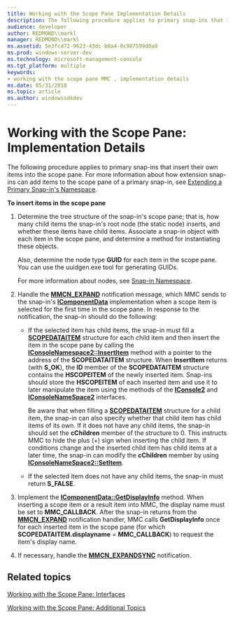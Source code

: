 ```yaml
---
title: Working with the Scope Pane Implementation Details
description: The following procedure applies to primary snap-ins that insert their own items into the scope pane. For more information about how extension snap-ins can add items to the scope pane of a primary snap-in, see Extending a Primary Snap-ins Namespace.
audience: developer
author: REDMOND\\markl
manager: REDMOND\\markl
ms.assetid: 5e3fcd72-9623-43dc-b0a4-0c987599d0a0
ms.prod: windows-server-dev
ms.technology: microsoft-management-console
ms.tgt_platform: multiple
keywords:
- working with the scope pane MMC , implementation details
ms.date: 05/31/2018
ms.topic: article
ms.author: windowssdkdev
---
```


# Working with the Scope Pane: Implementation Details

The following procedure applies to primary snap-ins that insert their own items into the scope pane. For more information about how extension snap-ins can add items to the scope pane of a primary snap-in, see [Extending a Primary Snap-in's Namespace](extending-a-primary-snap-ins-namespace.md).

**To insert items in the scope pane**

1.  Determine the tree structure of the snap-in's scope pane; that is, how many child items the snap-in's root node (the static node) inserts, and whether these items have child items. Associate a snap-in object with each item in the scope pane, and determine a method for instantiating these objects.

    Also, determine the node type **GUID** for each item in the scope pane. You can use the uuidgen.exe tool for generating GUIDs.

    For more information about nodes, see [Snap-in Namespace](snap-in-namespace.md).

2.  Handle the [**MMCN\_EXPAND**](mmcn-expand.md) notification message, which MMC sends to the snap-in's [**IComponentData**](/windows/win32/Mmc/nn-mmc-icomponentdata?branch=master) implementation when a scope item is selected for the first time in the scope pane. In response to the notification, the snap-in should do the following:

    -   If the selected item has child items, the snap-in must fill a [**SCOPEDATAITEM**](/windows/win32/Mmc/ns-mmc-_scopedataitem?branch=master) structure for each child item and then insert the item in the scope pane by calling the [**IConsoleNamespace2::InsertItem**](iconsolenamespace2-insertitem.md) method with a pointer to the address of the **SCOPEDATAITEM** structure. When **InsertItem** returns (with **S\_OK**), the **ID** member of the **SCOPEDATAITEM** structure contains the **HSCOPEITEM** of the newly inserted item. Snap-ins should store the **HSCOPEITEM** of each inserted item and use it to later manipulate the item using the methods of the [**IConsole2**](/windows/win32/Mmc/nn-mmc-iconsole2?branch=master) and [**IConsoleNameSpace2**](/windows/win32/Mmc/nn-mmc-iconsolenamespace2?branch=master) interfaces.

        Be aware that when filling a [**SCOPEDATAITEM**](/windows/win32/Mmc/ns-mmc-_scopedataitem?branch=master) structure for a child item, the snap-in can also specify whether that child item has child items of its own. If it does not have any child items, the snap-in should set the **cChildren** member of the structure to 0. This instructs MMC to hide the plus (+) sign when inserting the child item. If conditions change and the inserted child item has child items at a later time, the snap-in can modify the **cChildren** member by using [**IConsoleNameSpace2::SetItem**](iconsolenamespace2-setitem.md).

    -   If the selected item does not have any child items, the snap-in must return **S\_FALSE**.

3.  Implement the [**IComponentData::GetDisplayInfo**](/windows/win32/Mmc/nf-mmc-icomponentdata-getdisplayinfo?branch=master) method. When inserting a scope item or a result item into MMC, the display name must be set to **MMC\_CALLBACK**. After the snap-in returns from the [**MMCN\_EXPAND**](mmcn-expand.md) notification handler, MMC calls **GetDisplayInfo** once for each inserted item in the scope pane (for which **SCOPEDATAITEM.displayname** = **MMC\_CALLBACK**) to request the item's display name.
4.  If necessary, handle the [**MMCN\_EXPANDSYNC**](mmcn-expandsync.md) notification.

## Related topics

<dl> <dt>

[Working with the Scope Pane: Interfaces](working-with-the-scope-pane-interfaces.md)
</dt> <dt>

[Working with the Scope Pane: Additional Topics](working-with-the-scope-pane-additional-topics.md)
</dt> </dl>

 

 




